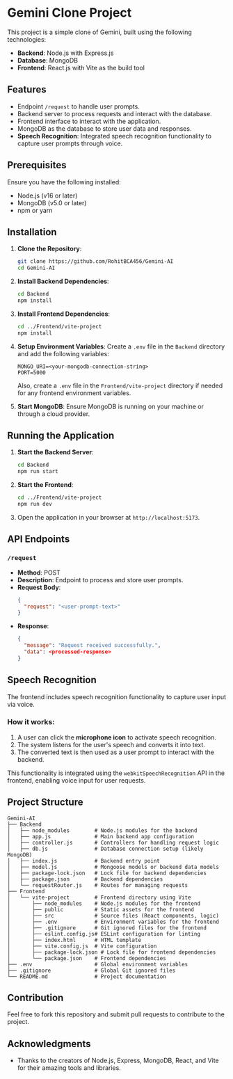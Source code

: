 
# Gemini Clone Project

This project is a simple clone of Gemini, built using the following technologies:

- **Backend**: Node.js with Express.js
- **Database**: MongoDB
- **Frontend**: React.js with Vite as the build tool

## Features

- Endpoint `/request` to handle user prompts.
- Backend server to process requests and interact with the database.
- Frontend interface to interact with the application.
- MongoDB as the database to store user data and responses.
- **Speech Recognition**: Integrated speech recognition functionality to capture user prompts through voice.

## Prerequisites

Ensure you have the following installed:

- Node.js (v16 or later)
- MongoDB (v5.0 or later)
- npm or yarn

## Installation

1. **Clone the Repository**:
   ```bash
   git clone https://github.com/RohitBCA456/Gemini-AI
   cd Gemini-AI
   ```

2. **Install Backend Dependencies**:
   ```bash
   cd Backend
   npm install
   ```

3. **Install Frontend Dependencies**:
   ```bash
   cd ../Frontend/vite-project
   npm install
   ```

4. **Setup Environment Variables**:
   Create a `.env` file in the `Backend` directory and add the following variables:
   ```env
   MONGO_URI=<your-mongodb-connection-string>
   PORT=5000
   ```

   Also, create a `.env` file in the `Frontend/vite-project` directory if needed for any frontend environment variables.

5. **Start MongoDB**:
   Ensure MongoDB is running on your machine or through a cloud provider.

## Running the Application

1. **Start the Backend Server**:
   ```bash
   cd Backend
   npm run start
   ```

2. **Start the Frontend**:
   ```bash
   cd ../Frontend/vite-project
   npm run dev
   ```

3. Open the application in your browser at `http://localhost:5173`.

## API Endpoints

### `/request`

- **Method**: POST
- **Description**: Endpoint to process and store user prompts.
- **Request Body**:
  ```json
  {
    "request": "<user-prompt-text>"
  }
  ```
- **Response**:
  ```json
  {
    "message": "Request received successfully.",
    "data": <processed-response>
  }
  ```

## Speech Recognition

The frontend includes speech recognition functionality to capture user input via voice.

### How it works:

1. A user can click the **microphone icon** to activate speech recognition.
2. The system listens for the user's speech and converts it into text.
3. The converted text is then used as a user prompt to interact with the backend.

This functionality is integrated using the `webkitSpeechRecognition` API in the frontend, enabling voice input for user requests.

## Project Structure

```
Gemini-AI
├── Backend
│   ├── node_modules        # Node.js modules for the backend
│   ├── app.js              # Main backend app configuration
│   ├── controller.js       # Controllers for handling request logic
│   ├── db.js               # Database connection setup (likely MongoDB)
│   ├── index.js            # Backend entry point
│   ├── model.js            # Mongoose models or backend data models
│   ├── package-lock.json   # Lock file for backend dependencies
│   ├── package.json        # Backend dependencies
│   └── requestRouter.js    # Routes for managing requests
├── Frontend
│   └── vite-project        # Frontend directory using Vite
│       ├── node_modules    # Node.js modules for the frontend
│       ├── public          # Static assets for the frontend
│       ├── src             # Source files (React components, logic)
│       ├── .env            # Environment variables for the frontend
│       ├── .gitignore      # Git ignored files for the frontend
│       ├── eslint.config.js# ESLint configuration for linting
│       ├── index.html      # HTML template
│       ├── vite.config.js  # Vite configuration
│       ├── package-lock.json # Lock file for frontend dependencies
│       └── package.json    # Frontend dependencies
├── .env                    # Global environment variables
├── .gitignore              # Global Git ignored files
└── README.md               # Project documentation

```

## Contribution

Feel free to fork this repository and submit pull requests to contribute to the project.

## Acknowledgments

- Thanks to the creators of Node.js, Express, MongoDB, React, and Vite for their amazing tools and libraries.
